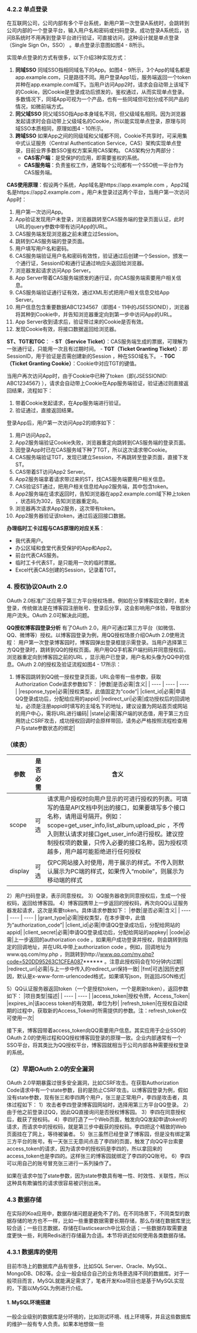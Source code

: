 ### 4.2.2 单点登录
在互联网公司，公司内部有多个平台系统，新用户第一次登录A系统时，会跳转到公司内部的一个登录平台，输入用户名和密码或扫码登录。成功登录A系统后，访问B系统时不用再到登录平台进行验证，可直接访问，这种设计就是单点登录（Single Sign On，SSO） 。单点登录示意图如图4 - 8所示。

实现单点登录的方式有很多，以下介绍3种实现方式：
1. **同域SSO**
同域SSO指相同域名下的App。如图4 - 9所示，3个App的域名都是app.example.com，只是路径不同。用户登录App1后，服务端返回一个token并种在app.example.com域下。当用户访问App2时，请求会自动带上该域下的Cookie，因Cookie是登录成功后颁发的，鉴权通过，从而实现单点登录。多数情况下，同域App可视为一个产品，也有一些同域但可划分成不同产品的情况，如微前端方式。
2. **同父域SSO**
同父域SSO指App本身域名不同，但父级域名相同。因为浏览器发起请求时会自动带上父级域名的Cookie，所以能实现单点登录，原理与同域SSO本质相同，原理如图4 - 10所示。 
3. **跨域SSO**
如果App之间的同级域和父域都不同，Cookie不共享时，可采用集中式认证服务（Central Authentication Service，CAS）架构实现单点登录，目前业界多数SSO鉴权方案采用CAS架构。
CAS架构分为两部分：
    - **CAS客户端**：是受保护的应用，即需要鉴权的系统。
    - **CAS服务端**：负责鉴权工作，通常每个公司都有一个SSO统一平台作为CAS服务端。

**CAS使用原理**：假设两个系统，App域名是https://app.example.com ，App2域名是https://app2.example.com 。用户未登录过这两个平台，当用户第一次访问App时：
1. 用户第一次访问App。
2. App验证发现用户未登录，浏览器跳转至CAS服务端的登录页面认证，此时URL的query参数中带有访问App的URL。 
3. CAS服务端发现浏览器之前未建立过Session。 
4. 跳转到CAS服务端的登录页面。 
5. 用户填写用户名和密码。 
6. CAS服务端验证用户名和密码有效性，验证通过后创建一个Session，颁发一个通行证，SessionID和通行证通过响应头返回给浏览器。 
7. 浏览器发起请求访问App Server。 
8. App Server带着CAS服务端颁发的通行证，向CAS服务端索要用户相关信息。 
9. CAS服务端验证通行证有效，通过XML形式把用户相关信息交给App Server。 
10. 用户信息包含重要数据ABC1234567（即图4 - 11中的JSESSIONID），浏览器将其种到Cookie中，并告知浏览器重定向到第一步中访问App的URL。 
11. App Server收到请求后，验证带过来的Cookie是否有效。 
12. 发现Cookie有效，将接口数据返回给浏览器。

**ST、TGT和TGC**：
    - **ST（Service Ticket）**：CAS服务端生成的票据，可理解为一张通行证，只能用一次且有过期时间。 
    - **TGT（Ticket Granting Ticket）**：即SessionID，用于验证是否需创建新的Session ，种在SSO域名下。 
    - **TGC（Ticket Granting Cookie）**：Cookie中对应TGT的键值。

当用户再次访问App时，由于Cookie中已种了token（即{JSESSIONID: ABC1234567} ），请求会自动带上Cookie在App服务端验证，验证通过则直接返回结果，流程如下：
1. 带着Cookie发起请求，在App服务端进行验证。 
2. 验证通过，直接返回结果。 

登录App后，用户第一次访问App2的顺序如下：
1. 用户访问App2。 
2. App2服务端验证Cookie失败，浏览器重定向跳转到CAS服务端的登录页面。 
3. 因登录App时已在CAS服务域下种了TGT，所以这次请求带Cookie。 
4. CAS服务端验证TGT，发现已建立Session，不再跳转至登录页面，直接下发ST。 
5. CAS带着ST访问App2 Server。 
6. App2服务端拿着请求带过来的ST，找CAS服务端要用户相关信息。 
7. CAS验证ST通过，把用户相关信息给App2服务端，其中包含token。 
8. App2服务端在请求返回时，告知浏览器在app2.example.com域下种上token ，状态码为302，告知浏览器重定向。 
9. 浏览器再次请求App2服务，这次带有token。 
10. App2服务器验证该token，通过后返回接口数据。 

**办理临时工卡过程与CAS原理的对应关系**：
- 我代表用户。 
- 办公区域和食堂代表受保护的App和App2。 
- 前台代表CAS服务。 
- 临时工卡代表ST，是只能用一次的临时票据。 
- Excel代表CAS创建的Session，记录着TGT。 

### 4. 授权协议OAuth 2.0
OAuth 2.0标准广泛应用于第三方平台授权场景。例如在分享博客园文章时，若未登录，传统做法是在博客园注册账号、登录后分享，这会影响用户体验，导致部分用户流失。OAuth 2.0可解决此问题。

**QQ授权博客园登录分析**
有了OAuth 2.0，用户可通过第三方平台（如微信、QQ、微博等）授权。以博客园登录为例，用QQ授权场景介绍OAuth 2.0使用流程：
用户第一次登录博客园时，博客园弹出登录框提示需登录。当用户选择第三方QQ登录时，跳转到QQ的授权页面。用户用QQ手机客户端扫码并同意授权后，浏览器重定向到博客园之前的URL ，显示用户已登录，用户名和头像为QQ中的信息。OAuth 2.0的授权及验证流程如图4 - 17所示：
1. 博客园跳转到QQ统一授权登录页面，URL会带有一些参数，获取Authorization Code请求参数如下：
|参数|是否必需|含义|
| ---- | ---- | ---- |
|response_type|必需|授权类型，此值固定为“code”|
|client_id|必需|申请QQ登录成功后，分配给应用的appid|
|redirect_uri|必需|成功授权后的回调地址，必须是注册appid时填写的主域名下的地址，建议设置为网站首页或网站的用户中心，需将URL进行编码|
|state|必需|客户端的状态值，用于第三方应用防止CSRF攻击，成功授权回调时会原样带回，请务必严格按照流程检查用户与state参数状态的绑定| 

### （续表）
|参数|是否必需|含义|
| ---- | ---- | ---- |
|scope|可选|请求用户授权时向用户显示的可进行授权的列表。可填写的值是API文档中列出的接口，如果要填写多个接口名称，请用逗号隔开。例如：scope=get_user_info,list_album,upload_pic ，不传入则默认请求对接口get_user_info进行授权。建议控制授权项的数量，只传入必要的接口名称，因为授权项越多，用户越可能拒绝进行任何授权|
|display|可选|仅PC网站接入时使用，用于展示的样式。不传入则默认展示为PC端的样式，如果传入“mobile”，则展示为移动端的样式|

2）用户扫码登录，表示同意授权。
3）QQ服务器收到同意授权后，生成一个授权码，返回给博客园。
4）博客园携带上一步返回的授权码，再次向QQ认证服务器发起请求，这次是索要token。具体请求参数如下：
|参数|是否必需|含义|
| ---- | ---- | ---- |
|grant_type|必需|授权类型，在本步骤中，此值为“authorization_code”|
|client_id|必需|申请QQ登录成功后，分配给网站的appid|
|client_secret|必需|申请QQ登录成功后，分配给网站的appkey|
|code|必需|上一步返回的authorization code 。如果用户成功登录并授权，则会跳转到指定的回调地址，并在URL中带上authorization code 。例如，回调地址为www.qq.com/my.php ，则跳转到http://www.qq.com/my.php?code=520DD95263C1CFEA087****** 。注意此授权码会在10分钟内过期|
|redirect_uri|必需|与上一步中传入的redirect_uri保持一致|
|fmt|可选|因历史原因，默认是x-www-form-urlencoded格式，如果填写json，则返回JSON格式|

5）QQ认证服务器返回token（一个是授权token，一个是刷新token），返回参数如下：
|项目类型|描述|
| ---- | ---- |
|access_token|授权令牌，Access_Token|
|expires_in|该access token的有效期，单位为秒|
|refresh_token|在授权自动续期的过程中，获取新的Access_Token时所需提供的参数。注：refresh_token仅可使用一次|

接下来，博客园带着access_token向QQ索要用户信息。其实应用于企业SSO的OAuth 2.0的使用过程和QQ授权博客园登录的原理一致。企业内部通常有一个SSO平台，将其类比为QQ授权平台，博客园就相当于公司内部各种需要授权登录的系统。

### （2）早期OAuth 2.0的安全漏洞
OAuth 2.0早期暴露过很多安全漏洞，比如CSRF攻击。在获取Authorization Code请求中有一个state参数，目的是防止CSRF攻击。以博客园登录为例，假如没有state参数，现有张三和李四两个用户，张三是正常用户，李四是攻击者，具体过程如下：
1）攻击者李四登录博客园网站时，选择用第三方平台QQ登录。
2）由于他之前登录过QQ，因此QQ直接询问是否授权博客园。
3）李四在同意授权后，截获了授权码。
4）李四打造了一个Web页面，触发向QQ发起申请token的请求，而请求中的授权码，就是第三步中截获的授权码。李四把这个精致的Web页面挂在了网上，等待被骗者。
5）张三虽然已经登录了博客园，但是没有绑定第三方平台的账号。有一天张三无意间点击了李四的页面，触发了向QQ平台索要access_token的请求，因为请求中的授权码是李四的，所以拿回来的access_token也是李四的。这样张三的博客园就绑定了李四的QQ账号。
6）李四可以用自己的账号冒充张三进行一系列操作了。

如果在请求中加了state参数，因为state参数具有唯一性、时效性、关联性，所以这种具有欺骗性的请求很容易被识别出来。

### 4.3 数据存储
在实际的Koa应用中，数据存储问题是避免不了的。在不同场景下，不同类型的数据存储的地方也不一样，比如一些重要数据需要长期存储，那么存储在数据库里比较合适；一些日志数据，存储在Elasticsearch中比较合适；一些数据存取需要速度更快一些，利用Redis进行存储最为合适。本节将讲述如何使用各类数据存储。

### 4.3.1 数据库的使用
目前市场上的数据库产品有很多，比如SQL Server、Oracle、MySQL、MongoDB、DB2等。企业一般会结合自己的业务场景选择不同的数据库。对于一般项目而言，MySQL就能满足需求了，笔者开发Koa项目也是基于MySQL实现的，下面以MySQL为例进行介绍。

#### 1. MySQL环境搭建
一般企业级别的数据库是分环境的，比如测试环境、线上环境等，并且这些数据库的维护一般有专人负责。如果本地想做一些 
